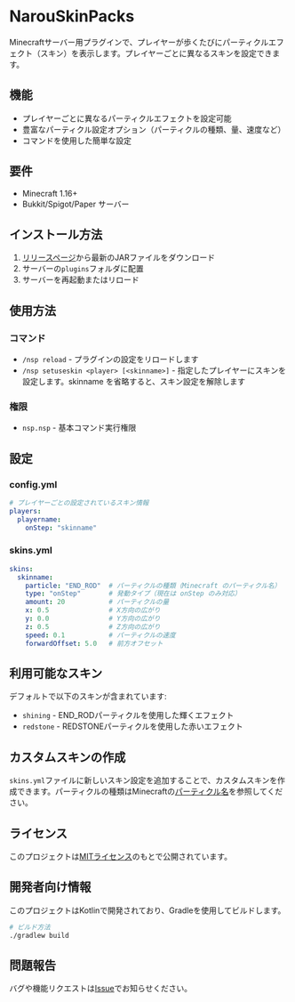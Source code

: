 # NarouSkinPacks

Minecraftサーバー用プラグインで、プレイヤーが歩くたびにパーティクルエフェクト（スキン）を表示します。プレイヤーごとに異なるスキンを設定できます。

## 機能

- プレイヤーごとに異なるパーティクルエフェクトを設定可能
- 豊富なパーティクル設定オプション（パーティクルの種類、量、速度など）
- コマンドを使用した簡単な設定

## 要件

- Minecraft 1.16+
- Bukkit/Spigot/Paper サーバー

## インストール方法

1. [リリースページ](https://github.com/yourusername/NarouSkinPacks/releases)から最新のJARファイルをダウンロード
2. サーバーの`plugins`フォルダに配置
3. サーバーを再起動またはリロード

## 使用方法

### コマンド

- `/nsp reload` - プラグインの設定をリロードします
- `/nsp setuseskin <player> [<skinname>]` - 指定したプレイヤーにスキンを設定します。skinname を省略すると、スキン設定を解除します

### 権限

- `nsp.nsp` - 基本コマンド実行権限

## 設定

### config.yml

```yaml
# プレイヤーごとの設定されているスキン情報
players:
  playername:
    onStep: "skinname"
```

### skins.yml

```yaml
skins:
  skinname:
    particle: "END_ROD"  # パーティクルの種類（Minecraft のパーティクル名）
    type: "onStep"       # 発動タイプ（現在は onStep のみ対応）
    amount: 20           # パーティクルの量
    x: 0.5               # X方向の広がり
    y: 0.0               # Y方向の広がり
    z: 0.5               # Z方向の広がり
    speed: 0.1           # パーティクルの速度
    forwardOffset: 5.0   # 前方オフセット
```

## 利用可能なスキン

デフォルトで以下のスキンが含まれています:

- `shining` - END_RODパーティクルを使用した輝くエフェクト
- `redstone` - REDSTONEパーティクルを使用した赤いエフェクト

## カスタムスキンの作成

`skins.yml`ファイルに新しいスキン設定を追加することで、カスタムスキンを作成できます。パーティクルの種類はMinecraftの[パーティクル名](https://hub.spigotmc.org/javadocs/bukkit/org/bukkit/Particle.html)を参照してください。

## ライセンス

このプロジェクトは[MITライセンス](LICENSE)のもとで公開されています。

## 開発者向け情報

このプロジェクトはKotlinで開発されており、Gradleを使用してビルドします。

```bash
# ビルド方法
./gradlew build
```

## 問題報告

バグや機能リクエストは[Issue](https://github.com/yourusername/NarouSkinPacks/issues)でお知らせください。 